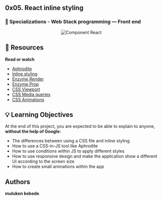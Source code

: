 ## 0x05. React inline styling

### :open_file_folder: Specializations - Web Stack programming ― Front end


<p align="center">
    <img src="https://miro.medium.com/max/2000/1*8slP0diGduUQy3qk9N7HsQ.png" alt="Component React">
</p>

## :closed_book: Resources

**Read or watch**

* [Aphrodite](https://github.com/khan/aphrodite)
* [Inline styling](https://reactjs.org/docs/dom-elements.html#style)
* [Enzyme Render](https://enzymejs.github.io/enzyme/docs/api/ShallowWrapper/render.html)
* [Enzyme Prop](https://enzymejs.github.io/enzyme/docs/api/ShallowWrapper/prop.html)
* [CSS Viewport](https://www.w3schools.com/css/css_rwd_viewport.asp)
* [CSS Media queries](https://www.w3schools.com/css/css_rwd_mediaqueries.asp)
* [CSS Animations](https://www.w3schools.com/css/css3_animations.asp)



## :bulb: Learning Objectives
At the end of this project, you are expected to be able to explain to anyone, **without the help of Google:**

* The differences between using a CSS file and inline styling
* How to use a CSS-in-JS tool like Aphrodite
* How to use conditions within JS to apply different styles
* How to use responsive design and make the application show a different UI according to the screen size
* How to create small animations within the app

## Authors 

**muluken kebede** 
